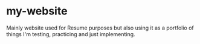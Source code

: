 # my-website
Mainly website used for Resume purposes but also using it as a portfolio of things I'm testing, practicing and just implementing.
